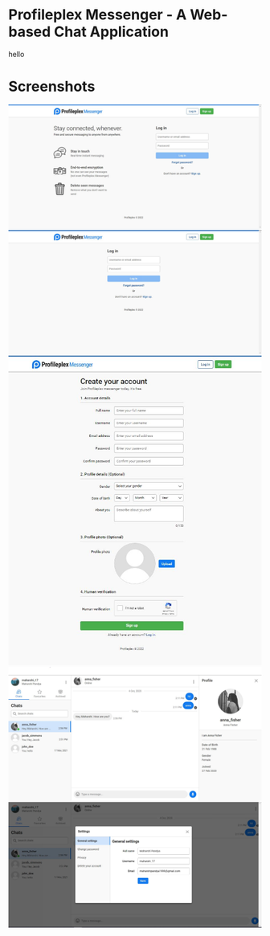 # Profileplex Messenger - A Web-based Chat Application
hello
# Screenshots
![](screenshots/landing_page.JPG)
![](screenshots/Login_page.jpg)
![](screenshots/signup_page.jpg)
![](screenshots/chat_page.jpg)
![](screenshots/settings.jpg)
